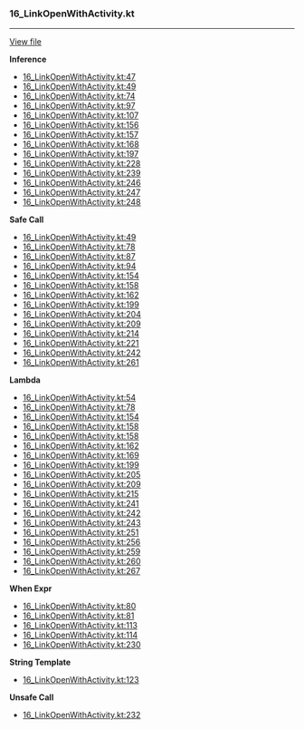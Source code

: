 ### 16_LinkOpenWithActivity.kt
---
[View file](../../recall_analyzed/16_LinkOpenWithActivity.kt)

**Inference**

 - [16_LinkOpenWithActivity.kt:47](../../recall_analyzed/16_LinkOpenWithActivity.kt#L47)
 - [16_LinkOpenWithActivity.kt:49](../../recall_analyzed/16_LinkOpenWithActivity.kt#L49)
 - [16_LinkOpenWithActivity.kt:74](../../recall_analyzed/16_LinkOpenWithActivity.kt#L74)
 - [16_LinkOpenWithActivity.kt:97](../../recall_analyzed/16_LinkOpenWithActivity.kt#L97)
 - [16_LinkOpenWithActivity.kt:107](../../recall_analyzed/16_LinkOpenWithActivity.kt#L107)
 - [16_LinkOpenWithActivity.kt:156](../../recall_analyzed/16_LinkOpenWithActivity.kt#L156)
 - [16_LinkOpenWithActivity.kt:157](../../recall_analyzed/16_LinkOpenWithActivity.kt#L157)
 - [16_LinkOpenWithActivity.kt:168](../../recall_analyzed/16_LinkOpenWithActivity.kt#L168)
 - [16_LinkOpenWithActivity.kt:197](../../recall_analyzed/16_LinkOpenWithActivity.kt#L197)
 - [16_LinkOpenWithActivity.kt:228](../../recall_analyzed/16_LinkOpenWithActivity.kt#L228)
 - [16_LinkOpenWithActivity.kt:239](../../recall_analyzed/16_LinkOpenWithActivity.kt#L239)
 - [16_LinkOpenWithActivity.kt:246](../../recall_analyzed/16_LinkOpenWithActivity.kt#L246)
 - [16_LinkOpenWithActivity.kt:247](../../recall_analyzed/16_LinkOpenWithActivity.kt#L247)
 - [16_LinkOpenWithActivity.kt:248](../../recall_analyzed/16_LinkOpenWithActivity.kt#L248)

**Safe Call**

 - [16_LinkOpenWithActivity.kt:49](../../recall_analyzed/16_LinkOpenWithActivity.kt#L49)
 - [16_LinkOpenWithActivity.kt:78](../../recall_analyzed/16_LinkOpenWithActivity.kt#L78)
 - [16_LinkOpenWithActivity.kt:87](../../recall_analyzed/16_LinkOpenWithActivity.kt#L87)
 - [16_LinkOpenWithActivity.kt:94](../../recall_analyzed/16_LinkOpenWithActivity.kt#L94)
 - [16_LinkOpenWithActivity.kt:154](../../recall_analyzed/16_LinkOpenWithActivity.kt#L154)
 - [16_LinkOpenWithActivity.kt:158](../../recall_analyzed/16_LinkOpenWithActivity.kt#L158)
 - [16_LinkOpenWithActivity.kt:162](../../recall_analyzed/16_LinkOpenWithActivity.kt#L162)
 - [16_LinkOpenWithActivity.kt:199](../../recall_analyzed/16_LinkOpenWithActivity.kt#L199)
 - [16_LinkOpenWithActivity.kt:204](../../recall_analyzed/16_LinkOpenWithActivity.kt#L204)
 - [16_LinkOpenWithActivity.kt:209](../../recall_analyzed/16_LinkOpenWithActivity.kt#L209)
 - [16_LinkOpenWithActivity.kt:214](../../recall_analyzed/16_LinkOpenWithActivity.kt#L214)
 - [16_LinkOpenWithActivity.kt:221](../../recall_analyzed/16_LinkOpenWithActivity.kt#L221)
 - [16_LinkOpenWithActivity.kt:242](../../recall_analyzed/16_LinkOpenWithActivity.kt#L242)
 - [16_LinkOpenWithActivity.kt:261](../../recall_analyzed/16_LinkOpenWithActivity.kt#L261)

**Lambda**

 - [16_LinkOpenWithActivity.kt:54](../../recall_analyzed/16_LinkOpenWithActivity.kt#L54)
 - [16_LinkOpenWithActivity.kt:78](../../recall_analyzed/16_LinkOpenWithActivity.kt#L78)
 - [16_LinkOpenWithActivity.kt:154](../../recall_analyzed/16_LinkOpenWithActivity.kt#L154)
 - [16_LinkOpenWithActivity.kt:158](../../recall_analyzed/16_LinkOpenWithActivity.kt#L158)
 - [16_LinkOpenWithActivity.kt:158](../../recall_analyzed/16_LinkOpenWithActivity.kt#L158)
 - [16_LinkOpenWithActivity.kt:162](../../recall_analyzed/16_LinkOpenWithActivity.kt#L162)
 - [16_LinkOpenWithActivity.kt:169](../../recall_analyzed/16_LinkOpenWithActivity.kt#L169)
 - [16_LinkOpenWithActivity.kt:199](../../recall_analyzed/16_LinkOpenWithActivity.kt#L199)
 - [16_LinkOpenWithActivity.kt:205](../../recall_analyzed/16_LinkOpenWithActivity.kt#L205)
 - [16_LinkOpenWithActivity.kt:209](../../recall_analyzed/16_LinkOpenWithActivity.kt#L209)
 - [16_LinkOpenWithActivity.kt:215](../../recall_analyzed/16_LinkOpenWithActivity.kt#L215)
 - [16_LinkOpenWithActivity.kt:241](../../recall_analyzed/16_LinkOpenWithActivity.kt#L241)
 - [16_LinkOpenWithActivity.kt:242](../../recall_analyzed/16_LinkOpenWithActivity.kt#L242)
 - [16_LinkOpenWithActivity.kt:243](../../recall_analyzed/16_LinkOpenWithActivity.kt#L243)
 - [16_LinkOpenWithActivity.kt:251](../../recall_analyzed/16_LinkOpenWithActivity.kt#L251)
 - [16_LinkOpenWithActivity.kt:256](../../recall_analyzed/16_LinkOpenWithActivity.kt#L256)
 - [16_LinkOpenWithActivity.kt:259](../../recall_analyzed/16_LinkOpenWithActivity.kt#L259)
 - [16_LinkOpenWithActivity.kt:260](../../recall_analyzed/16_LinkOpenWithActivity.kt#L260)
 - [16_LinkOpenWithActivity.kt:267](../../recall_analyzed/16_LinkOpenWithActivity.kt#L267)

**When Expr**

 - [16_LinkOpenWithActivity.kt:80](../../recall_analyzed/16_LinkOpenWithActivity.kt#L80)
 - [16_LinkOpenWithActivity.kt:81](../../recall_analyzed/16_LinkOpenWithActivity.kt#L81)
 - [16_LinkOpenWithActivity.kt:113](../../recall_analyzed/16_LinkOpenWithActivity.kt#L113)
 - [16_LinkOpenWithActivity.kt:114](../../recall_analyzed/16_LinkOpenWithActivity.kt#L114)
 - [16_LinkOpenWithActivity.kt:230](../../recall_analyzed/16_LinkOpenWithActivity.kt#L230)

**String Template**

 - [16_LinkOpenWithActivity.kt:123](../../recall_analyzed/16_LinkOpenWithActivity.kt#L123)

**Unsafe Call**

 - [16_LinkOpenWithActivity.kt:232](../../recall_analyzed/16_LinkOpenWithActivity.kt#L232)
